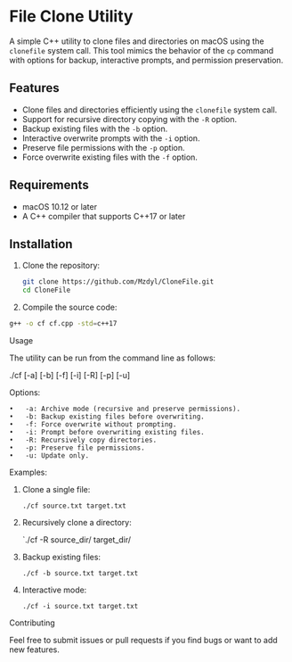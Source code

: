 # File Clone Utility

A simple C++ utility to clone files and directories on macOS using the `clonefile` system call. This tool mimics the behavior of the `cp` command with options for backup, interactive prompts, and permission preservation.

## Features

- Clone files and directories efficiently using the `clonefile` system call.
- Support for recursive directory copying with the `-R` option.
- Backup existing files with the `-b` option.
- Interactive overwrite prompts with the `-i` option.
- Preserve file permissions with the `-p` option.
- Force overwrite existing files with the `-f` option.

## Requirements

- macOS 10.12 or later
- A C++ compiler that supports C++17 or later

## Installation

1. Clone the repository:

   ```bash
   git clone https://github.com/Mzdyl/CloneFile.git
   cd CloneFile
   ```
2.	Compile the source code:
   ```bash
   g++ -o cf cf.cpp -std=c++17 
   ```


Usage

The utility can be run from the command line as follows:

./cf [-a] [-b] [-f] [-i] [-R] [-p] [-u] <source> <target>

Options:

	•	-a: Archive mode (recursive and preserve permissions).
	•	-b: Backup existing files before overwriting.
	•	-f: Force overwrite without prompting.
	•	-i: Prompt before overwriting existing files.
	•	-R: Recursively copy directories.
	•	-p: Preserve file permissions.
	•	-u: Update only.

Examples:

1.	Clone a single file:

	`./cf source.txt target.txt`


2.	Recursively clone a directory:

	`./cf -R source_dir/ target_dir/


3.	Backup existing files:

	`./cf -b source.txt target.txt`


4.	Interactive mode:

	`./cf -i source.txt target.txt`



Contributing

Feel free to submit issues or pull requests if you find bugs or want to add new features.
